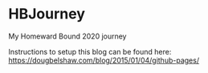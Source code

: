 # HBJourney
My Homeward Bound 2020 journey

Instructions to setup this blog can be found here: https://dougbelshaw.com/blog/2015/01/04/github-pages/
